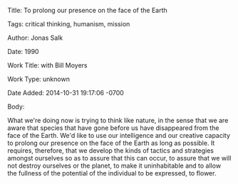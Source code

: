 Title:  To prolong our presence on the face of the Earth

Tags:   critical thinking, humanism, mission

Author: Jonas Salk

Date:   1990

Work Title: with Bill Moyers

Work Type: unknown

Date Added: 2014-10-31 19:17:06 -0700

Body: 

What we're doing now is trying to think like nature, in the sense that we are aware that species that have gone before us have disappeared from the face of the Earth. We'd like to use our intelligence and our creative capacity to prolong our presence on the face of the Earth as long as possible. It requires, therefore, that we develop the kinds of tactics and strategies amongst ourselves so as to assure that this can occur, to assure that we will not destroy ourselves or the planet, to make it uninhabitable and to allow the fullness of the potential of the individual to be expressed, to flower.

